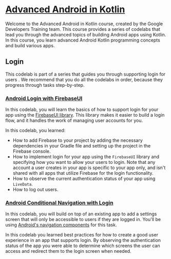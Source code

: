 # [Advanced Android in Kotlin](https://developer.android.com/codelabs/advanced-android-kotlin-training-welcome)

Welcome to the Advanced Android in Kotlin course, created by the Google Developers Training team. This course provides a series of codelabs that lead you through the advanced topics of building Android apps using Kotlin. In this course, you learn advanced Android Kotlin programming concepts and build various apps.

## **Login**

This codelab is part of a series that guides you through supporting login for users . We recommend that you do all the codelabs in order, because they progress through tasks step-by-step.

### [Android Login with FirebaseUI](https://developer.android.com/codelabs/advanced-android-kotlin-training-login)

In this codelab, you will learn the basics of how to support login for your app using the [FirebaseUI library](https://github.com/firebase/FirebaseUI-Android). This library makes it easier to build a login flow, and it handles the work of managing user accounts for you.

In this codelab, you learned:

- How to add Firebase to your project by adding the necessary dependencies in your Gradle file and setting up the project in the Firebase console.
- How to implement login for your app using the `FirebaseUI` library and specifying how you want to allow your users to login. Note that any account a user creates in your app is specific to your app only, and isn't shared with all apps that utilize Firebase for the login functionality.
- How to observe the current authentication status of your app using `LiveData`.
- How to log out users.

### [Android Conditional Navigation with Login](https://developer.android.com/codelabs/advanced-android-kotlin-training-login-navigation)

In this codelab, you will build on top of an existing app to add a settings screen that will only be accessible to users if they are logged in. You'll be using [Android's navigation components](https://developer.android.com/guide/navigation) for this task.

In this codelab you learned best practices for how to create a good user experience in an app that supports login. By observing the authentication status of the app you were able to determine which screens the user can access and redirect them to the login screen when needed.